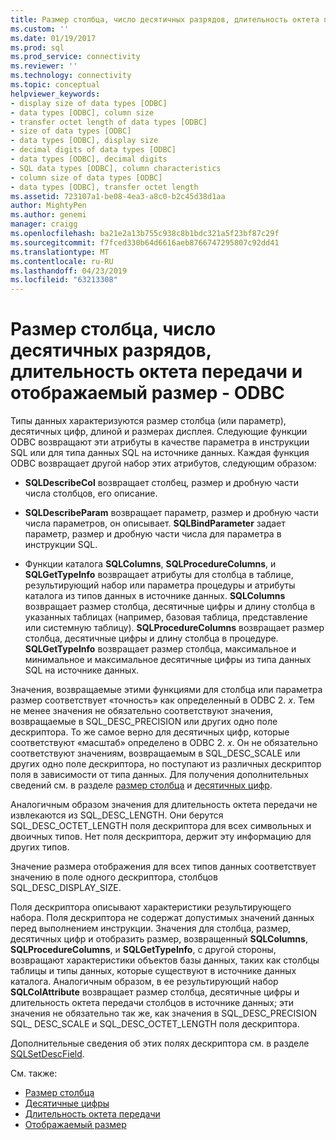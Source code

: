 ```yaml
---
title: Размер столбца, число десятичных разрядов, длительность октета передачи, отображаемый размер | Документация Майкрософт
ms.custom: ''
ms.date: 01/19/2017
ms.prod: sql
ms.prod_service: connectivity
ms.reviewer: ''
ms.technology: connectivity
ms.topic: conceptual
helpviewer_keywords:
- display size of data types [ODBC]
- data types [ODBC], column size
- transfer octet length of data types [ODBC]
- size of data types [ODBC]
- data types [ODBC], display size
- decimal digits of data types [ODBC]
- data types [ODBC], decimal digits
- SQL data types [ODBC], column characteristics
- column size of data types [ODBC]
- data types [ODBC], transfer octet length
ms.assetid: 723107a1-be08-4ea3-a8c0-b2c45d38d1aa
author: MightyPen
ms.author: genemi
manager: craigg
ms.openlocfilehash: ba21e2a13b755c938c8b1bdc321a5f23bf87c29f
ms.sourcegitcommit: f7fced330b64d6616aeb8766747295807c92dd41
ms.translationtype: MT
ms.contentlocale: ru-RU
ms.lasthandoff: 04/23/2019
ms.locfileid: "63213308"
---
```

# <a name="column-size-decimal-digits-transfer-octet-length-and-display-size---odbc"></a>Размер столбца, число десятичных разрядов, длительность октета передачи и отображаемый размер - ODBC
Типы данных характеризуются размер столбца (или параметр), десятичных цифр, длиной и размерах дисплея. Следующие функции ODBC возвращают эти атрибуты в качестве параметра в инструкции SQL или для типа данных SQL на источнике данных. Каждая функция ODBC возвращает другой набор этих атрибутов, следующим образом:  
  
-   **SQLDescribeCol** возвращает столбец, размер и дробную части числа столбцов, его описание.  
  
-   **SQLDescribeParam** возвращает параметр, размер и дробную части числа параметров, он описывает. **SQLBindParameter** задает параметр, размер и дробную части числа для параметра в инструкции SQL.  
  
-   Функции каталога **SQLColumns**, **SQLProcedureColumns**, и **SQLGetTypeInfo** возвращает атрибуты для столбца в таблице, результирующий набор или параметра процедуры и атрибуты каталога из типов данных в источнике данных. **SQLColumns** возвращает размер столбца, десятичные цифры и длину столбца в указанных таблицах (например, базовая таблица, представление или системную таблицу). **SQLProcedureColumns** возвращает размер столбца, десятичные цифры и длину столбца в процедуре. **SQLGetTypeInfo** возвращает размер столбца, максимальное и минимальное и максимальное десятичные цифры из типа данных SQL на источнике данных.  
  
 Значения, возвращаемые этими функциями для столбца или параметра размер соответствует «точность» как определенный в ODBC 2. *x*. Тем не менее значения не обязательно соответствуют значения, возвращаемые в SQL_DESC_PRECISION или других одно поле дескриптора. То же самое верно для десятичных цифр, которые соответствуют «масштаб» определено в ODBC 2. *x*. Он не обязательно соответствуют значениям, возвращаемым в SQL_DESC_SCALE или других одно поле дескриптора, но поступают из различных дескриптор поля в зависимости от типа данных. Для получения дополнительных сведений см. в разделе [размер столбца](../../../odbc/reference/appendixes/column-size.md) и [десятичных цифр](../../../odbc/reference/appendixes/decimal-digits.md).  
  
 Аналогичным образом значения для длительность октета передачи не извлекаются из SQL_DESC_LENGTH. Они берутся SQL_DESC_OCTET_LENGTH поля дескриптора для всех символьных и двоичных типов. Нет поля дескриптора, держит эту информацию для других типов.  
  
 Значение размера отображения для всех типов данных соответствует значению в поле одного дескриптора, столбцов SQL_DESC_DISPLAY_SIZE.  
  
 Поля дескриптора описывают характеристики результирующего набора. Поля дескриптора не содержат допустимых значений данных перед выполнением инструкции. Значения для столбца, размер, десятичных цифр и отобразить размер, возвращенный **SQLColumns**, **SQLProcedureColumns**, и **SQLGetTypeInfo**, с другой стороны, возвращают характеристики объектов базы данных, таких как столбцы таблицы и типы данных, которые существуют в источнике данных каталога. Аналогичным образом, в ее результирующий набор **SQLColAttribute** возвращает размер столбца, десятичные цифры и длительность октета передачи столбцов в источнике данных; эти значения не обязательно так же, как значения в SQL_DESC_PRECISION SQL_ DESC_SCALE и SQL_DESC_OCTET_LENGTH поля дескриптора.  
  
 Дополнительные сведения об этих полях дескриптора см. в разделе [SQLSetDescField](../../../odbc/reference/syntax/sqlsetdescfield-function.md).  
  
 См. также:  
  
-   [Размер столбца](../../../odbc/reference/appendixes/column-size.md)  
-   [Десятичные цифры](../../../odbc/reference/appendixes/decimal-digits.md)  
-   [Длительность октета передачи](../../../odbc/reference/appendixes/transfer-octet-length.md)  
-   [Отображаемый размер](../../../odbc/reference/appendixes/display-size.md)
